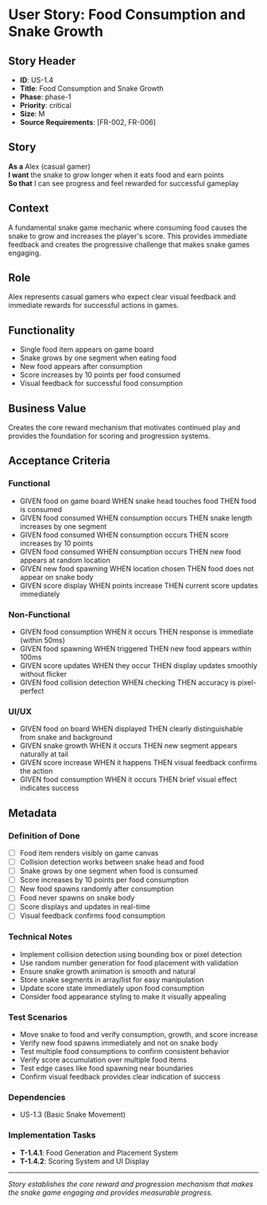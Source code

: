 # User Story: Food Consumption and Snake Growth

## Story Header
- **ID**: US-1.4
- **Title**: Food Consumption and Snake Growth
- **Phase**: phase-1
- **Priority**: critical
- **Size**: M
- **Source Requirements**: [FR-002, FR-006]

## Story
**As a** Alex (casual gamer)  
**I want** the snake to grow longer when it eats food and earn points  
**So that** I can see progress and feel rewarded for successful gameplay

## Context
A fundamental snake game mechanic where consuming food causes the snake to grow and increases the player's score. This provides immediate feedback and creates the progressive challenge that makes snake games engaging.

## Role
Alex represents casual gamers who expect clear visual feedback and immediate rewards for successful actions in games.

## Functionality
- Single food item appears on game board
- Snake grows by one segment when eating food
- New food appears after consumption
- Score increases by 10 points per food consumed
- Visual feedback for successful food consumption

## Business Value
Creates the core reward mechanism that motivates continued play and provides the foundation for scoring and progression systems.

## Acceptance Criteria

### Functional
- GIVEN food on game board WHEN snake head touches food THEN food is consumed
- GIVEN food consumed WHEN consumption occurs THEN snake length increases by one segment
- GIVEN food consumed WHEN consumption occurs THEN score increases by 10 points
- GIVEN food consumed WHEN consumption occurs THEN new food appears at random location
- GIVEN new food spawning WHEN location chosen THEN food does not appear on snake body
- GIVEN score display WHEN points increase THEN current score updates immediately

### Non-Functional
- GIVEN food consumption WHEN it occurs THEN response is immediate (within 50ms)
- GIVEN food spawning WHEN triggered THEN new food appears within 100ms
- GIVEN score updates WHEN they occur THEN display updates smoothly without flicker
- GIVEN food collision detection WHEN checking THEN accuracy is pixel-perfect

### UI/UX
- GIVEN food on board WHEN displayed THEN clearly distinguishable from snake and background
- GIVEN snake growth WHEN it occurs THEN new segment appears naturally at tail
- GIVEN score increase WHEN it happens THEN visual feedback confirms the action
- GIVEN food consumption WHEN it occurs THEN brief visual effect indicates success

## Metadata

### Definition of Done
- [ ] Food item renders visibly on game canvas
- [ ] Collision detection works between snake head and food
- [ ] Snake grows by one segment when food is consumed
- [ ] Score increases by 10 points per food consumption
- [ ] New food spawns randomly after consumption
- [ ] Food never spawns on snake body
- [ ] Score displays and updates in real-time
- [ ] Visual feedback confirms food consumption

### Technical Notes
- Implement collision detection using bounding box or pixel detection
- Use random number generation for food placement with validation
- Ensure snake growth animation is smooth and natural
- Store snake segments in array/list for easy manipulation
- Update score state immediately upon food consumption
- Consider food appearance styling to make it visually appealing

### Test Scenarios
- Move snake to food and verify consumption, growth, and score increase
- Verify new food spawns immediately and not on snake body
- Test multiple food consumptions to confirm consistent behavior
- Verify score accumulation over multiple food items
- Test edge cases like food spawning near boundaries
- Confirm visual feedback provides clear indication of success

### Dependencies
- US-1.3 (Basic Snake Movement)

### Implementation Tasks
- **T-1.4.1**: Food Generation and Placement System
- **T-1.4.2**: Scoring System and UI Display

---

*Story establishes the core reward and progression mechanism that makes the snake game engaging and provides measurable progress.*